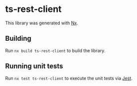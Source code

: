 # ts-rest-client

This library was generated with [Nx](https://nx.dev).

## Building

Run `nx build ts-rest-client` to build the library.

## Running unit tests

Run `nx test ts-rest-client` to execute the unit tests via [Jest](https://jestjs.io).
